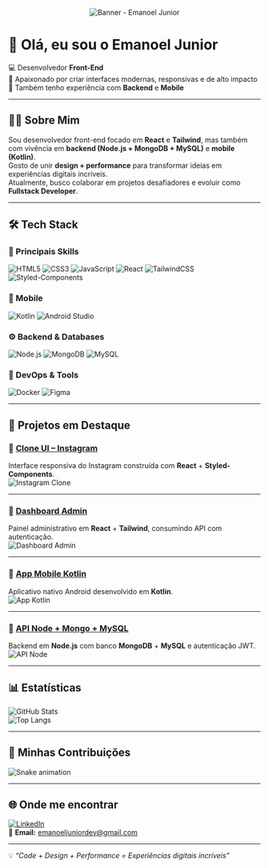 <!-- Banner -->
<p align="center">
  <img src="https://github.com/emanoeljunior21/emanoeljunior21/blob/main/banner.png" alt="Banner - Emanoel Junior" />
</p>

# 👋 Olá, eu sou o Emanoel Junior  

💻 Desenvolvedor **Front-End**  
🎨 Apaixonado por criar interfaces modernas, responsivas e de alto impacto  
🚀 Também tenho experiência com **Backend** e **Mobile**  

---

## 🙋‍♂️ Sobre Mim
Sou desenvolvedor front-end focado em **React** e **Tailwind**, mas também com vivência em **backend (Node.js + MongoDB + MySQL)** e **mobile (Kotlin)**.  
Gosto de unir **design + performance** para transformar ideias em experiências digitais incríveis.  
Atualmente, busco colaborar em projetos desafiadores e evoluir como **Fullstack Developer**.  

---

## 🛠️ Tech Stack

### 🚀 Principais Skills
![HTML5](https://img.shields.io/badge/HTML5-E34F26?style=for-the-badge&logo=html5&logoColor=white)
![CSS3](https://img.shields.io/badge/CSS3-1572B6?style=for-the-badge&logo=css3&logoColor=white)
![JavaScript](https://img.shields.io/badge/JavaScript-F7DF1E?style=for-the-badge&logo=javascript&logoColor=black)
![React](https://img.shields.io/badge/React-20232A?style=for-the-badge&logo=react&logoColor=61DAFB)
![TailwindCSS](https://img.shields.io/badge/TailwindCSS-06B6D4?style=for-the-badge&logo=tailwindcss&logoColor=white)
![Styled-Components](https://img.shields.io/badge/styled--components-DB7093?style=for-the-badge&logo=styled-components&logoColor=white)

### 📱 Mobile
![Kotlin](https://img.shields.io/badge/Kotlin-0095D5?style=for-the-badge&logo=kotlin&logoColor=white)
![Android Studio](https://img.shields.io/badge/Android%20Studio-3DDC84?style=for-the-badge&logo=android-studio&logoColor=white)

### ⚙️ Backend & Databases
![Node.js](https://img.shields.io/badge/Node.js-339933?style=for-the-badge&logo=node.js&logoColor=white)
![MongoDB](https://img.shields.io/badge/MongoDB-47A248?style=for-the-badge&logo=mongodb&logoColor=white)
![MySQL](https://img.shields.io/badge/MySQL-005C84?style=for-the-badge&logo=mysql&logoColor=white)

### 🔧 DevOps & Tools
![Docker](https://img.shields.io/badge/Docker-2496ED?style=for-the-badge&logo=docker&logoColor=white)
![Figma](https://img.shields.io/badge/Figma-F24E1E?style=for-the-badge&logo=figma&logoColor=white)

---

## 📌 Projetos em Destaque

### 🔹 [Clone UI – Instagram](#)  
Interface responsiva do Instagram construída com **React** + **Styled-Components**.  
![Instagram Clone](https://via.placeholder.com/600x300?text=Preview+do+Projeto)  

---

### 🔹 [Dashboard Admin](#)  
Painel administrativo em **React** + **Tailwind**, consumindo API com autenticação.  
![Dashboard Admin](https://via.placeholder.com/600x300?text=Preview+do+Projeto)  

---

### 🔹 [App Mobile Kotlin](#)  
Aplicativo nativo Android desenvolvido em **Kotlin**.  
![App Kotlin](https://via.placeholder.com/600x300?text=Preview+do+Projeto)  

---

### 🔹 [API Node + Mongo + MySQL](#)  
Backend em **Node.js** com banco **MongoDB** + **MySQL** e autenticação JWT.  
![API Node](https://via.placeholder.com/600x300?text=Preview+do+Projeto)  

---

## 📊 Estatísticas

![GitHub Stats](https://github-readme-stats.vercel.app/api?username=emanoeljunior21&show_icons=true&theme=radical)  
![Top Langs](https://github-readme-stats.vercel.app/api/top-langs/?username=emanoeljunior21&layout=compact&theme=radical)  

---

## 🐍 Minhas Contribuições
![Snake animation](https://github.com/emanoeljunior21/emanoeljunior21/blob/output/github-contribution-grid-snake.svg)

---

## 🌐 Onde me encontrar
[![LinkedIn](https://img.shields.io/badge/LinkedIn-0A66C2?style=for-the-badge&logo=linkedin&logoColor=white)](https://www.linkedin.com/in/emanoel-jr/)  
📩 **Email:** emanoeljuniordev@gmail.com  

---

💡 *“Code + Design + Performance = Experiências digitais incríveis”*
